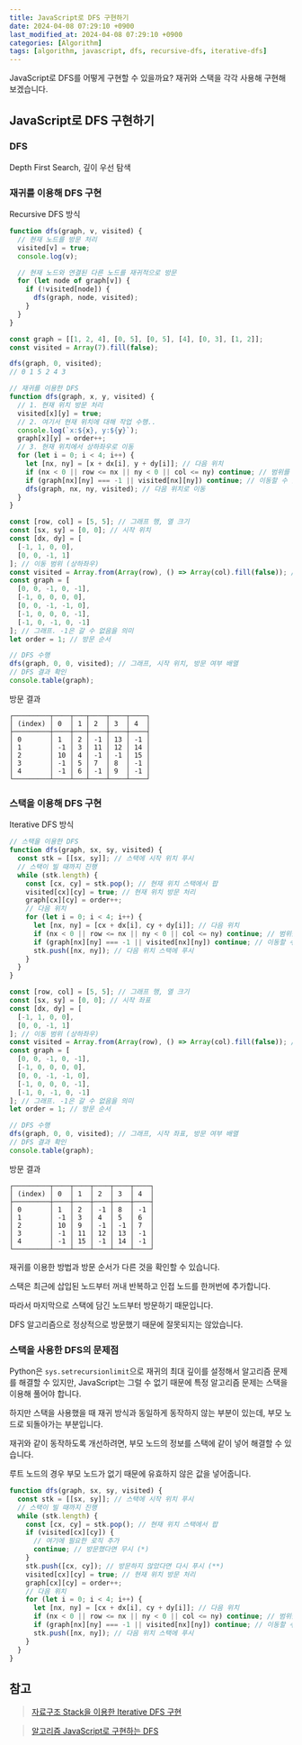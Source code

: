 ```yaml
---
title: JavaScript로 DFS 구현하기
date: 2024-04-08 07:29:10 +0900
last_modified_at: 2024-04-08 07:29:10 +0900
categories: [Algorithm]
tags: [algorithm, javascript, dfs, recursive-dfs, iterative-dfs]
---
```


JavaScript로 DFS를 어떻게 구현할 수 있을까요? 재귀와 스택을 각각 사용해 구현해보겠습니다.

## JavaScript로 DFS 구현하기

### DFS

Depth First Search, 깊이 우선 탐색

### 재귀를 이용해 DFS 구현

Recursive DFS 방식

```javascript
function dfs(graph, v, visited) {
  // 현재 노드를 방문 처리
  visited[v] = true;
  console.log(v);

  // 현재 노드와 연결된 다른 노드를 재귀적으로 방문
  for (let node of graph[v]) {
    if (!visited[node]) {
      dfs(graph, node, visited);
    }
  }
}

const graph = [[1, 2, 4], [0, 5], [0, 5], [4], [0, 3], [1, 2]];
const visited = Array(7).fill(false);

dfs(graph, 0, visited);
// 0 1 5 2 4 3
```

```javascript
// 재귀를 이용한 DFS
function dfs(graph, x, y, visited) {
  // 1. 현재 위치 방문 처리
  visited[x][y] = true;
  // 2. 여기서 현재 위치에 대해 작업 수행..
  console.log(`x:${x}, y:${y}`);
  graph[x][y] = order++;
  // 3. 현재 위치에서 상하좌우로 이동
  for (let i = 0; i < 4; i++) {
    let [nx, ny] = [x + dx[i], y + dy[i]]; // 다음 위치
    if (nx < 0 || row <= nx || ny < 0 || col <= ny) continue; // 범위를 벗어나면 무시
    if (graph[nx][ny] === -1 || visited[nx][ny]) continue; // 이동할 수 없는 위치 혹은 방문했다면 무시
    dfs(graph, nx, ny, visited); // 다음 위치로 이동
  }
}

const [row, col] = [5, 5]; // 그래프 행, 열 크기
const [sx, sy] = [0, 0]; // 시작 위치
const [dx, dy] = [
  [-1, 1, 0, 0],
  [0, 0, -1, 1]
]; // 이동 범위 (상하좌우)
const visited = Array.from(Array(row), () => Array(col).fill(false)); // 방문 여부 배열
const graph = [
  [0, 0, -1, 0, -1],
  [-1, 0, 0, 0, 0],
  [0, 0, -1, -1, 0],
  [-1, 0, 0, 0, -1],
  [-1, 0, -1, 0, -1]
]; // 그래프. -1은 갈 수 없음을 의미
let order = 1; // 방문 순서

// DFS 수행
dfs(graph, 0, 0, visited); // 그래프, 시작 위치, 방문 여부 배열
// DFS 결과 확인
console.table(graph);
```

방문 결과

```
┌─────────┬────┬───┬────┬────┬────┐
│ (index) │ 0  │ 1 │ 2  │ 3  │ 4  │
├─────────┼────┼───┼────┼────┼────┤
│ 0       │ 1  │ 2 │ -1 │ 13 │ -1 │
│ 1       │ -1 │ 3 │ 11 │ 12 │ 14 │
│ 2       │ 10 │ 4 │ -1 │ -1 │ 15 │
│ 3       │ -1 │ 5 │ 7  │ 8  │ -1 │
│ 4       │ -1 │ 6 │ -1 │ 9  │ -1 │
└─────────┴────┴───┴────┴────┴────┘
```

### 스택을 이용해 DFS 구현

Iterative DFS 방식

```javascript
// 스택을 이용한 DFS
function dfs(graph, sx, sy, visited) {
  const stk = [[sx, sy]]; // 스택에 시작 위치 푸시
  // 스택이 빌 때까지 진행
  while (stk.length) {
    const [cx, cy] = stk.pop(); // 현재 위치 스택에서 팝
    visited[cx][cy] = true; // 현재 위치 방문 처리
    graph[cx][cy] = order++;
    // 다음 위치
    for (let i = 0; i < 4; i++) {
      let [nx, ny] = [cx + dx[i], cy + dy[i]]; // 다음 위치
      if (nx < 0 || row <= nx || ny < 0 || col <= ny) continue; // 범위를 벗어나면 무시
      if (graph[nx][ny] === -1 || visited[nx][ny]) continue; // 이동할 수 없는 위치 혹은 방문했다면 무시
      stk.push([nx, ny]); // 다음 위치 스택에 푸시
    }
  }
}

const [row, col] = [5, 5]; // 그래프 행, 열 크기
const [sx, sy] = [0, 0]; // 시작 좌표
const [dx, dy] = [
  [-1, 1, 0, 0],
  [0, 0, -1, 1]
]; // 이동 범위 (상하좌우)
const visited = Array.from(Array(row), () => Array(col).fill(false)); // 방문 여부 배열
const graph = [
  [0, 0, -1, 0, -1],
  [-1, 0, 0, 0, 0],
  [0, 0, -1, -1, 0],
  [-1, 0, 0, 0, -1],
  [-1, 0, -1, 0, -1]
]; // 그래프. -1은 갈 수 없음을 의미
let order = 1; // 방문 순서

// DFS 수행
dfs(graph, 0, 0, visited); // 그래프, 시작 좌표, 방문 여부 배열
// DFS 결과 확인
console.table(graph);
```

방문 결과

```
┌─────────┬────┬────┬────┬────┬────┐
│ (index) │ 0  │ 1  │ 2  │ 3  │ 4  │
├─────────┼────┼────┼────┼────┼────┤
│ 0       │ 1  │ 2  │ -1 │ 8  │ -1 │
│ 1       │ -1 │ 3  │ 4  │ 5  │ 6  │
│ 2       │ 10 │ 9  │ -1 │ -1 │ 7  │
│ 3       │ -1 │ 11 │ 12 │ 13 │ -1 │
│ 4       │ -1 │ 15 │ -1 │ 14 │ -1 │
└─────────┴────┴────┴────┴────┴────┘
```

재귀를 이용한 방법과 방문 순서가 다른 것을 확인할 수 있습니다.

스택은 최근에 삽입된 노드부터 꺼내 반복하고 인접 노드를 한꺼번에 추가합니다.

따라서 마지막으로 스택에 담긴 노드부터 방문하기 때문입니다.

DFS 알고리즘으로 정상적으로 방문했기 때문에 잘못되지는 않았습니다.

### 스택을 사용한 DFS의 문제점

Python은 `sys.setrecursionlimit`으로 재귀의 최대 깊이를 설정해서 알고리즘 문제를 해결할 수 있지만, JavaScript는 그럴 수 없기 때문에 특정 알고리즘 문제는 스택을 이용해 풀어야 합니다.

하지만 스택을 사용했을 때 재귀 방식과 동일하게 동작하지 않는 부분이 있는데, 부모 노드로 되돌아가는 부분입니다.

재귀와 같이 동작하도록 개선하려면, 부모 노드의 정보를 스택에 같이 넣어 해결할 수 있습니다.

루트 노드의 경우 부모 노드가 없기 때문에 유효하지 않은 값을 넣어줍니다.

```javascript
function dfs(graph, sx, sy, visited) {
  const stk = [[sx, sy]]; // 스택에 시작 위치 푸시
  // 스택이 빌 때까지 진행
  while (stk.length) {
    const [cx, cy] = stk.pop(); // 현재 위치 스택에서 팝
    if (visited[cx][cy]) {
      // 여기에 필요한 로직 추가
      continue; // 방문했다면 무시 (*)
    }
    stk.push([cx, cy]); // 방문하지 않았다면 다시 푸시 (**)
    visited[cx][cy] = true; // 현재 위치 방문 처리
    graph[cx][cy] = order++;
    // 다음 위치
    for (let i = 0; i < 4; i++) {
      let [nx, ny] = [cx + dx[i], cy + dy[i]]; // 다음 위치
      if (nx < 0 || row <= nx || ny < 0 || col <= ny) continue; // 범위를 벗어나면 무시
      if (graph[nx][ny] === -1 || visited[nx][ny]) continue; // 이동할 수 없는 위치 혹은 방문했다면 무시
      stk.push([nx, ny]); // 다음 위치 스택에 푸시
    }
  }
}
```

## 참고

> [자료구조 Stack을 이용한 Iterative DFS 구현](https://velog.io/@longroadhome/%EC%9E%90%EB%A3%8C%EA%B5%AC%EC%A1%B0-Stack%EC%9D%84-%EC%9D%B4%EC%9A%A9%ED%95%9C-Iterative-DFS-%EA%B5%AC%ED%98%84#iterative-dfs-%EB%B0%A9%EB%AC%B8-%EA%B5%AC%ED%98%84)

> [알고리즘 JavaScript로 구현하는 DFS](https://chamdom.blog/dfs-using-js/)
